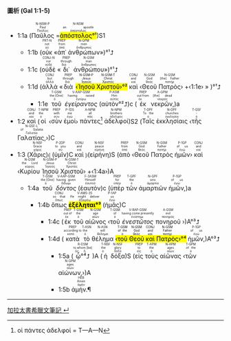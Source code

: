 #### 圖析 (Gal 1:1-5)

- <rt>1:1a</rt> (<RUBY><ruby><ruby>Παῦλος<rt>Παῦλος</rt></ruby><rt>Paul</rt></ruby><rt>N-NSM-P</rt></RUBY> =<RUBY><ruby><ruby><mark>ἀπόστολος°¹</mark><rt>ἀπόστολος</rt></ruby><rt>an apostle</rt></ruby><rt>N-NSM</rt></RUBY>)S1
	- <rt>1:1b</rt> (<RUBY><ruby><ruby>οὐκ<rt>οὐ</rt></ruby><rt>not</rt></ruby><rt>PRT-N</rt></RUBY> «<RUBY><ruby><ruby>ἀπ᾽<rt>ἀπό</rt></ruby><rt>from</rt></ruby><rt>PREP</rt></RUBY> <RUBY><ruby><ruby>ἀνθρώπων<rt>ἄνθρωπος</rt></ruby><rt>men</rt></ruby><rt>N-GPM</rt></RUBY>»)°¹⮥ 
	- <rt>1:1c</rt> (<RUBY><ruby><ruby>οὐδὲ<rt>οὐδέ</rt></ruby><rt>nor</rt></ruby><rt>CONJ-N</rt></RUBY> «<RUBY><ruby><ruby>δι᾽<rt>διά</rt></ruby><rt>through</rt></ruby><rt>PREP</rt></RUBY> <RUBY><ruby><ruby>ἀνθρώπου<rt>ἄνθρωπος</rt></ruby><rt>man</rt></ruby><rt>N-GSM</rt></RUBY>»)°¹⮥
	- <rt>1:1d</rt> (<RUBY><ruby><ruby>ἀλλὰ<rt>ἀλλά</rt></ruby><rt>but</rt></ruby><rt>CONJ</rt></RUBY> «<RUBY><ruby><ruby>διὰ<rt>διά</rt></ruby><rt>through</rt></ruby><rt>PREP</rt></RUBY> <mark>‹<RUBY><ruby><ruby>Ἰησοῦ<rt>Ἰησοῦς</rt></ruby><rt>Jesus</rt></ruby><rt>N-GSM-P</rt></RUBY> <RUBY><ruby><ruby>Χριστοῦ<rt>Χριστός</rt></ruby><rt>Christ</rt></ruby><rt>N-GSM-T</rt></RUBY>›°²</mark> <RUBY><ruby><ruby>καὶ<rt>καί</rt></ruby><rt>and</rt></ruby><rt>CONJ</rt></RUBY> ‹<RUBY><ruby><ruby>Θεοῦ<rt>θεός</rt></ruby><rt>God</rt></ruby><rt>N-GSM</rt></RUBY> <RUBY><ruby><ruby>Πατρὸς<rt>πατήρ</rt></ruby><rt>[the] Father</rt></ruby><rt>N-GSM</rt></RUBY>› +‹<rt>1:1e</rt>› » )°¹⮥
		- <rt>1:1e</rt> <RUBY><ruby><ruby>τοῦ<rt>ὁ</rt></ruby><rt>the [One]</rt></ruby><rt>T-GSM</rt></RUBY> <RUBY><ruby><ruby><em>ἐγείραντος</em><rt>ἐγείρω</rt></ruby><rt>having raised</rt></ruby><rt>V-AAP-GSM</rt></RUBY> (<RUBY><ruby><ruby>αὐτὸν°²⮥<rt>αὐτός</rt></ruby><rt>Him</rt></ruby><rt>P-ASM</rt></RUBY>)c (<RUBY><ruby><ruby>ἐκ<rt>ἐκ</rt></ruby><rt>out from</rt></ruby><rt>PREP</rt></RUBY> <RUBY><ruby><ruby>νεκρῶν,<rt>νεκρός</rt></ruby><rt>[the] dead</rt></ruby><rt>A-GPM</rt></RUBY>)a
- <rt>1:2</rt> <RUBY><ruby><ruby>καὶ<rt>καί</rt></ruby><rt>and</rt></ruby><rt>CONJ</rt></RUBY> (<RUBY><ruby><ruby>οἱ<rt>ὁ</rt></ruby><rt>the</rt></ruby><rt>T-NPM</rt></RUBY> ‹<RUBY><ruby><ruby>σὺν<rt>σύν</rt></ruby><rt>with</rt></ruby><rt>PREP</rt></RUBY> <RUBY><ruby><ruby>ἐμοὶ<rt>ἐγώ</rt></ruby><rt>me</rt></ruby><rt>P-1DS</rt></RUBY>› <RUBY><ruby><ruby>πάντες<rt>πᾶς</rt></ruby><rt>all</rt></ruby><rt>A-NPM</rt></RUBY>[^1] <RUBY><ruby><ruby>ἀδελφοί<rt>ἀδελφός</rt></ruby><rt>brothers</rt></ruby><rt>N-NPM</rt></RUBY>)S2 (<RUBY><ruby><ruby>Ταῖς<rt>ὁ</rt></ruby><rt>To the</rt></ruby><rt>T-DPF</rt></RUBY> <RUBY><ruby><ruby>ἐκκλησίαις<rt>ἐκκλησία</rt></ruby><rt>churches</rt></ruby><rt>N-DPF</rt></RUBY> ‹<RUBY><ruby><ruby>τῆς<rt>ὁ</rt></ruby><rt>-</rt></ruby><rt>T-GSF</rt></RUBY> <RUBY><ruby><ruby>Γαλατίας,<rt>Γαλατία</rt></ruby><rt>of Galatia</rt></ruby><rt>N-GSF-L</rt></RUBY>›)C
- <rt>1:3</rt> (<RUBY><ruby><ruby>Χάρις<rt>χάρις</rt></ruby><rt>Grace</rt></ruby><rt>N-NSF</rt></RUBY>)⦇ (<RUBY><ruby><ruby>ὑμῖν<rt>σύ</rt></ruby><rt>to you</rt></ruby><rt>P-2DP</rt></RUBY>)C <RUBY><ruby><ruby>καὶ<rt>καί</rt></ruby><rt>and</rt></ruby><rt>CONJ</rt></RUBY> ⦈(<RUBY><ruby><ruby>εἰρήνη<rt>εἰρήνη</rt></ruby><rt>peace</rt></ruby><rt>N-NSF</rt></RUBY>)S (<RUBY><ruby><ruby>ἀπὸ<rt>ἀπό</rt></ruby><rt>from</rt></ruby><rt>PREP</rt></RUBY> ‹<RUBY><ruby><ruby>Θεοῦ<rt>θεός</rt></ruby><rt>God</rt></ruby><rt>N-GSM</rt></RUBY> <RUBY><ruby><ruby>Πατρὸς<rt>πατήρ</rt></ruby><rt>Father</rt></ruby><rt>N-GSM</rt></RUBY> <RUBY><ruby><ruby>ἡμῶν<rt>ἐγώ</rt></ruby><rt>of us</rt></ruby><rt>P-1GP</rt></RUBY>› <RUBY><ruby><ruby>καὶ<rt>καί</rt></ruby><rt>and</rt></ruby><rt>CONJ</rt></RUBY> ‹<RUBY><ruby><ruby>Κυρίου<rt>κύριος</rt></ruby><rt>the Lord</rt></ruby><rt>N-GSM</rt></RUBY> <RUBY><ruby><ruby>Ἰησοῦ<rt>Ἰησοῦς</rt></ruby><rt>Jesus</rt></ruby><rt>N-GSM-P</rt></RUBY> <RUBY><ruby><ruby>Χριστοῦ<rt>Χριστός</rt></ruby><rt>Christ</rt></ruby><rt>N-GSM-T</rt></RUBY>› +‹<rt>1:4a</rt>›)A
	- <rt>1:4a</rt> <RUBY><ruby><ruby>τοῦ<rt>ὁ</rt></ruby><rt>the [One]</rt></ruby><rt>T-GSM</rt></RUBY> <RUBY><ruby><ruby><em>δόντος</em><rt>δίδωμι</rt></ruby><rt>having given</rt></ruby><rt>V-AAP-GSM</rt></RUBY> (<RUBY><ruby><ruby>ἑαυτὸν<rt>ἑαυτοῦ</rt></ruby><rt>Himself</rt></ruby><rt>F-3ASM</rt></RUBY>)c (<RUBY><ruby><ruby>ὑπὲρ<rt>ὑπέρ</rt></ruby><rt>for</rt></ruby><rt>PREP</rt></RUBY> <RUBY><ruby><ruby>τῶν<rt>ὁ</rt></ruby><rt>the</rt></ruby><rt>T-GPF</rt></RUBY> <RUBY><ruby><ruby>ἁμαρτιῶν<rt>ἁμαρτία</rt></ruby><rt>sins</rt></ruby><rt>N-GPF</rt></RUBY> <RUBY><ruby><ruby>ἡμῶν,<rt>ἐγώ</rt></ruby><rt>of us</rt></ruby><rt>P-1GP</rt></RUBY>)a 
		- <rt>1:4b</rt> <RUBY><ruby><ruby>ὅπως<rt>ὅπως</rt></ruby><rt>so that</rt></ruby><rt>CONJ</rt></RUBY> <RUBY><ruby><ruby><mark><strong>ἐξέληται°³</strong></mark><rt>ἐξαιρέω</rt></ruby><rt>He might deliver</rt></ruby><rt>V-AMS-3S</rt></RUBY> (<RUBY><ruby><ruby>ἡμᾶς<rt>ἐγώ</rt></ruby><rt>us</rt></ruby><rt>P-1AP</rt></RUBY>)C 
			- <rt>1:4c</rt> (<RUBY><ruby><ruby>ἐκ<rt>ἐκ</rt></ruby><rt>out of</rt></ruby><rt>PREP</rt></RUBY> <RUBY><ruby><ruby>τοῦ<rt>ὁ</rt></ruby><rt>the</rt></ruby><rt>T-GSM</rt></RUBY> <RUBY><ruby><ruby>αἰῶνος<rt>αἰών</rt></ruby><rt>age</rt></ruby><rt>N-GSM</rt></RUBY> ‹<RUBY><ruby><ruby>τοῦ<rt>ὁ</rt></ruby><rt>of</rt></ruby><rt>T-GSM</rt></RUBY> <RUBY><ruby><ruby><em>ἐνεστῶτος</em><rt>ἐνίστημι</rt></ruby><rt>having come presently</rt></ruby><rt>V-RAP-GSM</rt></RUBY> <RUBY><ruby><ruby>πονηροῦ<rt>πονηρός</rt></ruby><rt>evil</rt></ruby><rt>A-GSM</rt></RUBY> ›)A°³⮥
			- <rt>1:4d</rt> (<RUBY><ruby><ruby>κατὰ<rt>κατά</rt></ruby><rt>according to</rt></ruby><rt>PREP</rt></RUBY> <RUBY><ruby><ruby>τὸ<rt>ὁ</rt></ruby><rt>the</rt></ruby><rt>T-ASN</rt></RUBY> <RUBY><ruby><ruby>θέλημα<rt>θέλημα</rt></ruby><rt>will</rt></ruby><rt>N-ASN</rt></RUBY> <mark>‹<RUBY><ruby><ruby>τοῦ<rt>ὁ</rt></ruby><rt>of the</rt></ruby><rt>T-GSM</rt></RUBY> <RUBY><ruby><ruby>Θεοῦ<rt>θεός</rt></ruby><rt>God</rt></ruby><rt>N-GSM</rt></RUBY> <RUBY><ruby><ruby>καὶ<rt>καί</rt></ruby><rt>and</rt></ruby><rt>CONJ</rt></RUBY> <RUBY><ruby><ruby>Πατρὸς<rt>πατήρ</rt></ruby><rt>Father</rt></ruby><rt>N-GSM</rt></RUBY>›°⁴</mark> <RUBY><ruby><ruby>ἡμῶν,<rt>ἐγώ</rt></ruby><rt>of us</rt></ruby><rt>P-1GP</rt></RUBY>)A°³⮥
				- <rt>1:5a</rt> (<RUBY><ruby><ruby>ᾧ°⁴⮥<rt>ὅς, ἥ</rt></ruby><rt>to whom [be]</rt></ruby><rt>R-DSM</rt></RUBY>)A (<RUBY><ruby><ruby>ἡ<rt>ὁ</rt></ruby><rt>the</rt></ruby><rt>T-NSF</rt></RUBY> <RUBY><ruby><ruby>δόξα<rt>δόξα</rt></ruby><rt>glory</rt></ruby><rt>N-NSF</rt></RUBY>)S (<RUBY><ruby><ruby>εἰς<rt>εἰς</rt></ruby><rt>to</rt></ruby><rt>PREP</rt></RUBY> <RUBY><ruby><ruby>τοὺς<rt>ὁ</rt></ruby><rt>the</rt></ruby><rt>T-APM</rt></RUBY> <RUBY><ruby><ruby>αἰῶνας<rt>αἰών</rt></ruby><rt>ages</rt></ruby><rt>N-APM</rt></RUBY> ‹<RUBY><ruby><ruby>τῶν<rt>ὁ</rt></ruby><rt>of the</rt></ruby><rt>T-GPM</rt></RUBY> <RUBY><ruby><ruby>αἰώνων,<rt>αἰών</rt></ruby><rt>ages</rt></ruby><rt>N-GPM</rt></RUBY>›)A 
				-  <rt>1:5b</rt> <RUBY><ruby><ruby>ἀμήν.¶<rt>ἀμήν</rt></ruby><rt>Amen</rt></ruby><rt>HEB</rt></RUBY>


[^1]: οἱ πάντες ἀδελφοί = T—A—N

---
[加拉太書希臘文筆記 ↵](Galatians-Notes.md)

